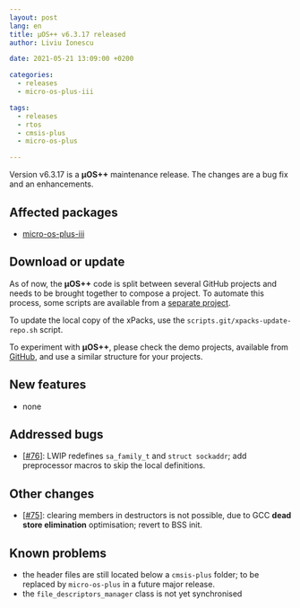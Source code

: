 ```yaml
---
layout: post
lang: en
title: µOS++ v6.3.17 released
author: Liviu Ionescu

date: 2021-05-21 13:09:00 +0200

categories:
  - releases
  - micro-os-plus-iii

tags:
  - releases
  - rtos
  - cmsis-plus
  - micro-os-plus

---
```


Version v6.3.17 is a **µOS++** maintenance release. The changes
are a bug fix and an enhancements.

## Affected packages

- [micro-os-plus-iii](https://github.com/micro-os-plus/micro-os-plus-iii)

## Download or update

As of now, the **µOS++** code is split between several GitHub projects
and needs to be brought together to compose a project.
To automate this process, some scripts are available from a
[separate project](https://github.com/xpacks/scripts).

To update the local copy of the xPacks, use the
`scripts.git/xpacks-update-repo.sh` script.

To experiment with **µOS++**, please check the demo projects, available from
[GitHub](https://github.com/micro-os-plus/eclipse-demo-projects),
and use a similar structure for your projects.

## New features

- none

## Addressed bugs

- [[#76](https://github.com/micro-os-plus/micro-os-plus-iii/issues/76)]:
  LWIP redefines `sa_family_t` and `struct sockaddr`; add preprocessor
  macros to skip the local definitions.

## Other changes

- [[#75](https://github.com/micro-os-plus/micro-os-plus-iii/issues/75)]:
  clearing members in destructors is not possible, due to GCC
  **dead store elimination** optimisation; revert to BSS init.

## Known problems

- the header files are still located below a `cmsis-plus` folder; to be
replaced by `micro-os-plus` in a future major release.
- the `file_descriptors_manager` class is not yet synchronised
